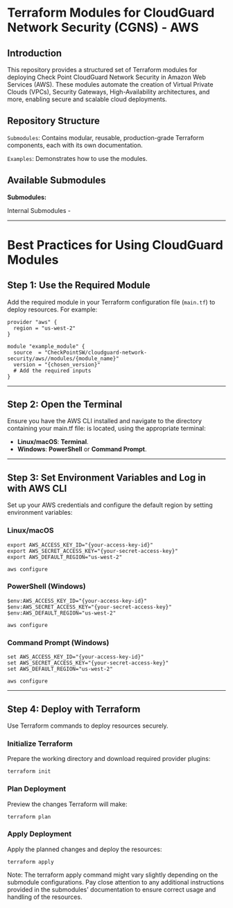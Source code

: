 # Terraform Modules for CloudGuard Network Security (CGNS) - AWS


## Introduction
This repository provides a structured set of Terraform modules for deploying Check Point CloudGuard Network Security in Amazon Web Services (AWS). These modules automate the creation of Virtual Private Clouds (VPCs), Security Gateways, High-Availability architectures, and more, enabling secure and scalable cloud deployments.

## Repository Structure
`Submodules`: Contains modular, reusable, production-grade Terraform components, each with its own documentation.

`Examples`: Demonstrates how to use the modules.

## Available Submodules

**Submodules:**


Internal Submodules - 

___

# Best Practices for Using CloudGuard Modules

## Step 1: Use the Required Module
Add the required module in your Terraform configuration file (`main.tf`) to deploy resources. For example:

```hcl
provider "aws" {
  region = "us-west-2"
}

module "example_module" {
  source  = "CheckPointSW/cloudguard-network-security/aws//modules/{module_name}"
  version = "{chosen_version}"
  # Add the required inputs
}
```
---

## Step 2: Open the Terminal
Ensure you have the AWS CLI installed and navigate to the directory containing your main.tf file: is located, using the appropriate terminal: 

- **Linux/macOS**: **Terminal**.
- **Windows**: **PowerShell** or **Command Prompt**.

---

## Step 3: Set Environment Variables and Log in with AWS CLI
Set up your AWS credentials and configure the default region by setting environment variables:


### Linux/macOS
```hcl
export AWS_ACCESS_KEY_ID="{your-access-key-id}"
export AWS_SECRET_ACCESS_KEY="{your-secret-access-key}"
export AWS_DEFAULT_REGION="us-west-2"

aws configure

```
### PowerShell (Windows)
```hcl
$env:AWS_ACCESS_KEY_ID="{your-access-key-id}"
$env:AWS_SECRET_ACCESS_KEY="{your-secret-access-key}"
$env:AWS_DEFAULT_REGION="us-west-2"

aws configure
```
### Command Prompt (Windows)
```hcl
set AWS_ACCESS_KEY_ID="{your-access-key-id}"
set AWS_SECRET_ACCESS_KEY="{your-secret-access-key}"
set AWS_DEFAULT_REGION="us-west-2"

aws configure
```
---


## Step 4: Deploy with Terraform
Use Terraform commands to deploy resources securely.

### Initialize Terraform
Prepare the working directory and download required provider plugins:
```hcl
terraform init
```

### Plan Deployment
Preview the changes Terraform will make:
```hcl
terraform plan
```
### Apply Deployment
Apply the planned changes and deploy the resources:
```hcl
terraform apply
```
Note: The terraform apply command might vary slightly depending on the submodule configurations. Pay close attention to any additional instructions provided in the submodules' documentation to ensure correct usage and handling of the resources.